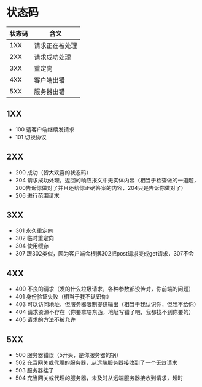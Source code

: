 # 状态码

| 状态码 | 含义           |
| ------ | -------------- |
| 1XX    | 请求正在被处理 |
| 2XX    | 请求成功处理   |
| 3XX    | 重定向         |
| 4XX    | 客户端出错     |
| 5XX    | 服务器出错     |



## 1XX
* 100 请客户端继续发请求
* 101 切换协议


## 2XX
* 200 成功（皆大欢喜的状态码）
* 204 请求成功处理，返回的响应报文中无实体内容（相当于检查做的一道题，200告诉你做对了并且还给你正确答案的内容，204只是告诉你做对了）
* 206 进行范围请求


## 3XX
* 301 永久重定向
* 302 临时重定向
* 304 使用缓存
* 307 跟302类似，因为客户端会根据302把post请求变成get请求，307不会


## 4XX
* 400 不良的请求（发的什么垃圾请求，各种参数都没传对，你前端的问题）
* 401 身份验证失败（相当于我不认识你）
* 403 可以访问地址，但服务器限制提供输出（相当于我认识你，但我不给你）
* 404 请求资源不存在（你要拿啥东西，地址写错了吧，我都找不到你要的）
* 405 请求的方法不被允许


## 5XX
* 500 服务器错误（5开头，是你服务器的锅）
* 502 充当网关或代理的服务器，从远端服务器接收到了一个无效请求
* 503 服务器挂了
* 504 充当网关或代理的服务器，未及时从远端服务器接收到请求，超时

